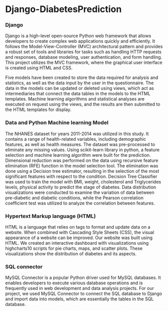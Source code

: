 # Django-DiabetesPrediction

### Django
Django is a high-level open-source Python web framework that allows developers to create complex web applications quickly and efficiently. It follows the Model-View-Controller (MVC) architectural pattern and provides a robust set of tools and libraries for tasks such as handling HTTP requests and responses, database modeling, user authentication, and form handling. This project utilizes the MVC framework, where the graphical user interface is created using HTML and CSS.

Five models have been created to store the data required for analysis and statistics, as well as the data input by the user in the questionnaire. The data in the models can be updated or deleted using views, which act as intermediaries that connect the data tables in the models to the HTML templates. Machine learning algorithms and statistical analyses are executed on request using the views, and the results are then submitted to the HTML templates for display.
### Data and Python Machine learning Model
The NHANES dataset for years 2011-2014 was utilized in this study. It contains a range of health-related variables, including demographic features, as well as health measures. The dataset was pre-processed to eliminate any missing values. Using scikit-learn library in python, a feature selection and machine learning algorithm were built for the prediction. Dimensional reduction was performed on the data using recursive feature elimination (RFE) function in the model selection tool. The elimination was done using a Decision tree estimator, resulting in the selection of the most significant features with respect to the condition. Decision Tree Classifier was used to train the model with BMI, weight, cholesterol and Triglycerides levels, physical activity to predict the stage of diabetes. Data distribution visualizations were conducted to examine the variation of data between pre-diabetic and diabetic conditions, while the Pearson correlation coefficient test was utilized to analyze the correlation between features.
### Hypertext Markup language (HTML)
HTML is a language that relies on tags to format and update data on a website. When combined with Cascading Style Sheets (CSS), the visual appearance of a website can be improved. Our website was built using HTML. We created an interactive dashboard with visualizations using highcharts10 scripts for pie charts, maps, and scatter plots. These visualizations show the distribution of diabetes and its aspects.

### SQL connector
MySQL Connector is a popular Python driver used for MySQL databases. It enables developers to execute various database operations and is frequently used in web development and data analysis projects. For our project, we used MySQL Connector to connect the SQL database to Django and import data into models, which are essentially the tables in the SQL database.
